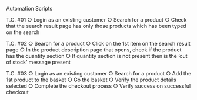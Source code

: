 Automation Scripts

T.C. #01
○ Login as an existing customer
○ Search for a product
○ Check that the search result page has only those products
which has been typed on the search


T.C. #02
○ Search for a product
○ Click on the 1st item on the search result page
○ In the product description page that opens, check if the
product has the quantity section
○ If quantity section is not present then is the ‘out of stock’
message present


T.C. #03
○ Login as an existing customer
○ Search for a product
○ Add the 1st product to the basket
○ Go the basket
○ Verify the product details selected
○ Complete the checkout process
○ Verify success on successful checkout